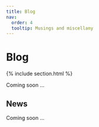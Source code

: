 ```yaml
---
title: Blog
nav:
  order: 4
  tooltip: Musings and miscellany
---
```


# <i class="fas fa-feather-alt"></i>Blog

{% include section.html %}

Coming soon ...

## News

Coming soon ...
